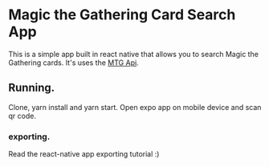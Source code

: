 # Magic the Gathering Card Search App

This is a simple app built in react native that allows you to search Magic the Gathering cards. It's uses the [MTG Api](https://docs.magicthegathering.io/).

## Running.
Clone, yarn install and yarn start. Open expo app on mobile device and scan qr code.

### exporting.
Read the react-native app exporting tutorial :)